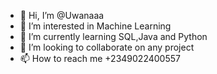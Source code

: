 - 👋 Hi, I’m @Uwanaaa
- 👀 I’m interested in Machine Learning 
- 🌱 I’m currently learning SQL,Java and Python
- 💞️ I’m looking to collaborate on any project
- 📫 How to reach me +2349022400557

<!---
Uwanaaa/Uwanaaa is a ✨ special ✨ repository because its `README.md` (this file) appears on your GitHub profile.
You can click the Preview link to take a look at your changes.
--->
